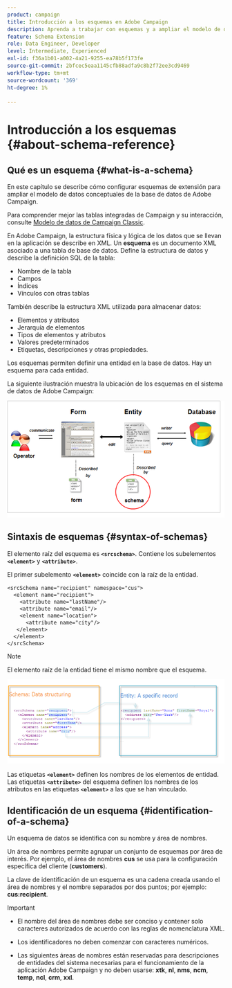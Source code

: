 ```yaml
---
product: campaign
title: Introducción a los esquemas en Adobe Campaign
description: Aprenda a trabajar con esquemas y a ampliar el modelo de datos conceptuales de la base de datos de Adobe Campaign
feature: Schema Extension
role: Data Engineer, Developer
level: Intermediate, Experienced
exl-id: f36a1b01-a002-4a21-9255-ea78b5f173fe
source-git-commit: 2bfcec5eaa1145cfb88adfa9c8b2f72ee3cd9469
workflow-type: tm+mt
source-wordcount: '369'
ht-degree: 1%

---
```


# Introducción a los esquemas {#about-schema-reference}

## Qué es un esquema {#what-is-a-schema}

En este capítulo se describe cómo configurar esquemas de extensión para ampliar el modelo de datos conceptuales de la base de datos de Adobe Campaign.

Para comprender mejor las tablas integradas de Campaign y su interacción, consulte [Modelo de datos de Campaign Classic](about-data-model.md).

En Adobe Campaign, la estructura física y lógica de los datos que se llevan en la aplicación se describe en XML. Un **esquema** es un documento XML asociado a una tabla de base de datos. Define la estructura de datos y describe la definición SQL de la tabla:

* Nombre de la tabla
* Campos
* Índices
* Vínculos con otras tablas

También describe la estructura XML utilizada para almacenar datos:

* Elementos y atributos
* Jerarquía de elementos
* Tipos de elementos y atributos
* Valores predeterminados
* Etiquetas, descripciones y otras propiedades.

Los esquemas permiten definir una entidad en la base de datos. Hay un esquema para cada entidad.

La siguiente ilustración muestra la ubicación de los esquemas en el sistema de datos de Adobe Campaign:

![](assets/reference_schema_intro.png)

## Sintaxis de esquemas {#syntax-of-schemas}

El elemento raíz del esquema es **`<srcschema>`**. Contiene los subelementos **`<element>`** y **`<attribute>`**.

El primer subelemento **`<element>`** coincide con la raíz de la entidad.

```
<srcSchema name="recipient" namespace="cus">
  <element name="recipient">  
    <attribute name="lastName"/>
    <attribute name="email"/>
    <element name="location">
      <attribute name="city"/>
   </element>
  </element>
</srcSchema>
```

>[!NOTE]
>
>El elemento raíz de la entidad tiene el mismo nombre que el esquema.

![](assets/s_ncs_configuration_schema_and_entity.png)

Las etiquetas **`<element>`** definen los nombres de los elementos de entidad. Las etiquetas **`<attribute>`** del esquema definen los nombres de los atributos en las etiquetas **`<element>`** a las que se han vinculado.

## Identificación de un esquema {#identification-of-a-schema}

Un esquema de datos se identifica con su nombre y área de nombres.

Un área de nombres permite agrupar un conjunto de esquemas por área de interés. Por ejemplo, el área de nombres **cus** se usa para la configuración específica del cliente (**customers**).

La clave de identificación de un esquema es una cadena creada usando el área de nombres y el nombre separados por dos puntos; por ejemplo: **cus:recipient**.

>[!IMPORTANT]
>
>* El nombre del área de nombres debe ser conciso y contener solo caracteres autorizados de acuerdo con las reglas de nomenclatura XML.
>
>* Los identificadores no deben comenzar con caracteres numéricos.
>
>* Las siguientes áreas de nombres están reservadas para descripciones de entidades del sistema necesarias para el funcionamiento de la aplicación Adobe Campaign y no deben usarse: **xtk**, **nl**, **nms**, **ncm**, **temp**, **ncl**, **crm**, **xxl**.
>
